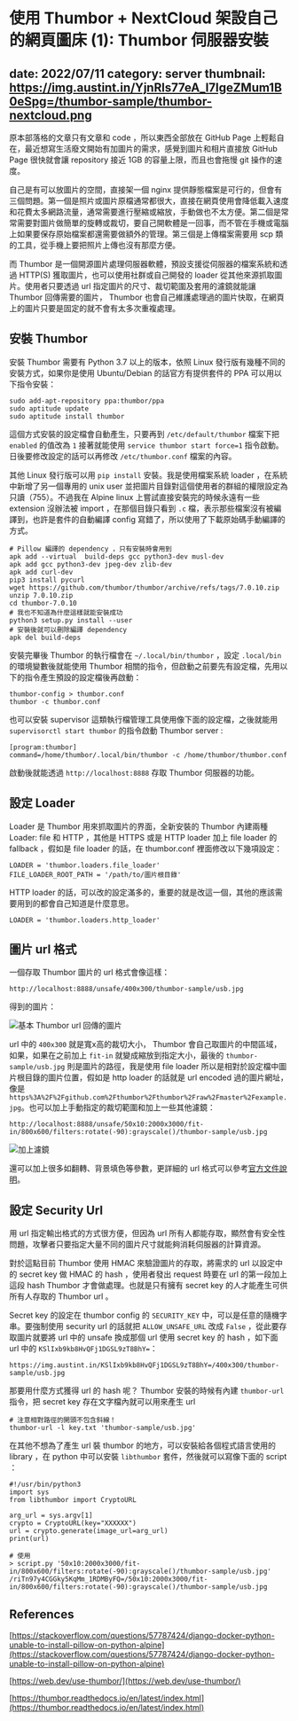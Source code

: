 # 使用 Thumbor + NextCloud 架設自己的網頁圖床 (1): Thumbor 伺服器安裝
date: 2022/07/11
category: server
thumbnail: https://img.austint.in/YjnRls77eA_l7IgeZMum1B0eSpg=/thumbor-sample/thumbor-nextcloud.png
---
原本部落格的文章只有文章和 code ，所以東西全部放在 GitHub Page 上輕鬆自在，最近想寫生活廢文開始有加圖片的需求，感覺到圖片和相片直接放 GitHub Page 很快就會讓 repository 接近 1GB 的容量上限，而且也會拖慢 git 操作的速度。

自己是有可以放圖片的空間，直接架一個 nginx 提供靜態檔案是可行的，但會有三個問題。第一個是照片或圖片原檔通常都很大，直接在網頁使用會降低載入速度和花費太多網路流量，通常需要進行壓縮或縮放，手動做也不太方便。第二個是常常需要對圖片做簡單的旋轉或裁切，要自己開軟體是一回事，而不管在手機或電腦上如果要保存原始檔案都還需要做額外的管理。第三個是上傳檔案需要用 scp 類的工具，從手機上要把照片上傳也沒有那麼方便。

而 Thumbor 是一個開源圖片處理伺服器軟體，預設支援從伺服器的檔案系統和透過 HTTP(S) 獲取圖片，也可以使用社群或自己開發的 loader 從其他來源抓取圖片。使用者只要透過 url 指定圖片的尺寸、裁切範圍及套用的濾鏡就能讓 Thumbor 回傳需要的圖片， Thumbor 也會自己維護處理過的圖片快取，在網頁上的圖片只要是固定的就不會有太多次重複處理。

## 安裝 Thumbor

安裝 Thumbor 需要有 Python 3.7 以上的版本，依照 Linux 發行版有幾種不同的安裝方式，如果你是使用 Ubuntu/Debian 的話官方有提供套件的 PPA 可以用以下指令安裝：

```
sudo add-apt-repository ppa:thumbor/ppa
sudo aptitude update
sudo aptitude install thumbor
```

這個方式安裝的設定檔會自動產生，只要再到 `/etc/default/thumbor` 檔案下把 `enabled` 的值改為 `1` 接著就能使用 `service thumbor start force=1` 指令啟動。日後要修改設定的話可以再修改 `/etc/thumbor.conf` 檔案的內容。

其他 Linux 發行版可以用 `pip install` 安裝。我是使用檔案系統 loader ，在系統中新增了另一個專用的 unix user 並把圖片目錄對這個使用者的群組的權限設定為只讀（755）。不過我在 Alpine linux 上嘗試直接安裝完的時候永遠有一些 extension 沒辦法被 import ，在那個目錄只看到 `.c` 檔，表示那些檔案沒有被編譯到，也許是套件的自動編譯 config 寫錯了，所以使用了下載原始碼手動編譯的方式。

```
# Pillow 編譯的 dependency ，只有安裝時會用到
apk add --virtual  build-deps gcc python3-dev musl-dev
apk add gcc python3-dev jpeg-dev zlib-dev
apk add curl-dev
pip3 install pycurl
wget https://github.com/thumbor/thumbor/archive/refs/tags/7.0.10.zip
unzip 7.0.10.zip
cd thumbor-7.0.10
# 我也不知道為什麼這樣就能安裝成功
python3 setup.py install --user
# 安裝後就可以刪除編譯 dependency
apk del build-deps
```

安裝完畢後 Thumbor 的執行檔會在 `~/.local/bin/thumbor` ，設定 `.local/bin` 的環境變數後就能使用 Thumbor 相關的指令，但啟動之前要先有設定檔，先用以下的指令產生預設的設定檔後再啟動：

```
thumbor-config > thumbor.conf
thumbor -c thumbor.conf
```

也可以安裝 supervisor 這類執行檔管理工具使用像下面的設定檔，之後就能用 `supervisorctl start thumbor` 的指令啟動 Thumbor server :

```
[program:thumbor]
command=/home/thumbor/.local/bin/thumbor -c /home/thumbor/thumbor.conf
```

啟動後就能透過 `http://localhost:8888` 存取 Thumbor 伺服器的功能。

## 設定 Loader

Loader 是 Thumbor 用來抓取圖片的界面，全新安裝的 Thumbor 內建兩種 Loader: file 和 HTTP ，其他是 HTTPS 或是 HTTP loader 加上 file loader 的 fallback ，假如是 file loader 的話，在 thumbor.conf 裡面修改以下幾項設定：

```
LOADER = 'thumbor.loaders.file_loader'
FILE_LOADER_ROOT_PATH = '/path/to/圖片根目錄'
```

HTTP loader 的話，可以改的設定滿多的，重要的就是改這一個，其他的應該需要用到的都會自己知道是什麼意思。

```
LOADER = 'thumbor.loaders.http_loader'
```

## 圖片 url 格式

一個存取 Thumbor 圖片的 url 格式會像這樣：

```
http://localhost:8888/unsafe/400x300/thumbor-sample/usb.jpg
```

得到的圖片：

![基本 Thumbor url 回傳的圖片](https://img.austint.in/KSlIxb9kb8HvQFj1DGSL9zT8BhY=/400x300/thumbor-sample/usb.jpg)

url 中的 `400x300` 就是寬x高的裁切大小， Thumbor 會自己取圖片的中間區域，如果，如果在之前加上 `fit-in` 就變成縮放到指定大小，最後的 `thumbor-sample/usb.jpg` 則是圖片的路徑，我是使用 file loader 所以是相對於設定檔中圖片根目錄的圖片位置，假如是 http loader 的話就是 url encoded 過的圖片網址，像是 `https%3A%2F%2Fgithub.com%2Fthumbor%2Fthumbor%2Fraw%2Fmaster%2Fexample.jpg`。也可以加上手動指定的裁切範圍和加上一些其他濾鏡：

```
http://localhost:8888/unsafe/50x10:2000x3000/fit-in/800x600/filters:rotate(-90):grayscale()/thumbor-sample/usb.jpg
```

![加上濾鏡](https://img.austint.in/riTn97y4CGGky5KqMm_1RDMByFQ=/50x10:2000x3000/fit-in/800x600/filters:rotate(-90):grayscale()/thumbor-sample/usb.jpg)

還可以加上很多如翻轉、背景填色等參數，更詳細的 url 格式可以參考[官方文件說明](https://thumbor.readthedocs.io/en/latest/usage.html)。

## 設定 Security Url

用 url 指定輸出格式的方式很方便，但因為 url 所有人都能存取，顯然會有安全性問題，攻擊者只要指定大量不同的圖片尺寸就能夠消耗伺服器的計算資源。

對於這點目前 Thumbor 使用 HMAC 來驗證圖片的存取，將需求的 url 以設定中的 secret key 做 HMAC 的 hash ，使用者發出 request 時要在 url 的第一段加上這段 hash Thumbor 才會做處理。也就是只有擁有 secret key 的人才能產生可供所有人存取的 Thumbor url 。

Secret key 的設定在 thumbor config 的 `SECURITY_KEY` 中，可以是任意的隨機字串。要強制使用 security url 的話就把 `ALLOW_UNSAFE_URL` 改成 `False` ，從此要存取圖片就要將 url 中的 unsafe 換成那個 url 使用 secret key 的 hash ，如下面 url 中的 `KSlIxb9kb8HvQFj1DGSL9zT8BhY=`：

```
https://img.austint.in/KSlIxb9kb8HvQFj1DGSL9zT8BhY=/400x300/thumbor-sample/usb.jpg
```

那要用什麼方式獲得 url 的 hash 呢？ Thumbor 安裝的時候有內建 `thumbor-url` 指令，把 secret key 存在文字檔內就可以用來產生 url

```
# 注意相對路徑的開頭不包含斜線！
thumbor-url -l key.txt 'thumbor-sample/usb.jpg'
```

在其他不想為了產生 url 裝 thumbor 的地方，可以安裝給各個程式語言使用的 library ，在 python 中可以安裝 `libthumbor` 套件，然後就可以寫像下面的 script ：

```
#!/usr/bin/python3
import sys
from libthumbor import CryptoURL

arg_url = sys.argv[1]
crypto = CryptoURL(key="XXXXXX")
url = crypto.generate(image_url=arg_url)
print(url)
```
```
# 使用
> script.py '50x10:2000x3000/fit-in/800x600/filters:rotate(-90):grayscale()/thumbor-sample/usb.jpg'
/riTn97y4CGGky5KqMm_1RDMByFQ=/50x10:2000x3000/fit-in/800x600/filters:rotate(-90):grayscale()/thumbor-sample/usb.jpg
```

## References

[https://stackoverflow.com/questions/57787424/django-docker-python-unable-to-install-pillow-on-python-alpine](https://stackoverflow.com/questions/57787424/django-docker-python-unable-to-install-pillow-on-python-alpine)

[https://web.dev/use-thumbor/](https://web.dev/use-thumbor/)

[https://thumbor.readthedocs.io/en/latest/index.html](https://thumbor.readthedocs.io/en/latest/index.html)